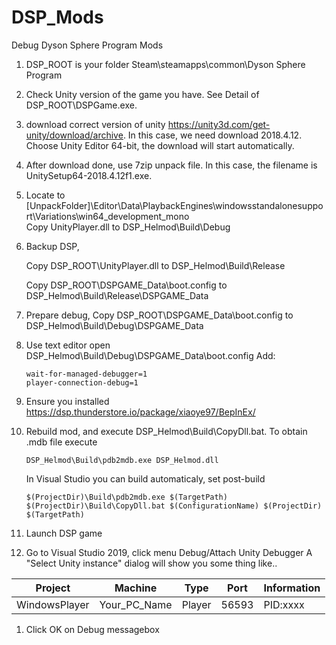 # DSP_Mods
Debug Dyson Sphere Program Mods

1. DSP_ROOT is your folder Steam\steamapps\common\Dyson Sphere Program
1. Check Unity version of the game you have.
    See Detail of DSP_ROOT\DSPGame.exe.
1. download correct version of unity https://unity3d.com/get-unity/download/archive.
    In this case, we need download 2018.4.12. Choose Unity Editor 64-bit, the download will start automatically.
1. After download done, use 7zip unpack file.
    In this case, the filename is UnitySetup64-2018.4.12f1.exe.
1. Locate to [UnpackFolder]\Editor\Data\PlaybackEngines\windowsstandalonesupport\Variations\win64_development_mono\
    Copy UnityPlayer.dll to DSP_Helmod\Build\Debug
1. Backup DSP,
    
    Copy DSP_ROOT\UnityPlayer.dll to DSP_Helmod\Build\Release

    Copy DSP_ROOT\DSPGAME_Data\boot.config to DSP_Helmod\Build\Release\DSPGAME_Data
1. Prepare debug, Copy DSP_ROOT\DSPGAME_Data\boot.config to DSP_Helmod\Build\Debug\DSPGAME_Data
1. Use text editor open DSP_Helmod\Build\Debug\DSPGAME_Data\boot.config
    Add:
    ```
    wait-for-managed-debugger=1
    player-connection-debug=1
    ```
1. Ensure you installed https://dsp.thunderstore.io/package/xiaoye97/BepInEx/
1. Rebuild mod, and execute DSP_Helmod\Build\CopyDll.bat. To obtain .mdb file execute
    ```
    DSP_Helmod\Build\pdb2mdb.exe DSP_Helmod.dll
    ```
    
    In Visual Studio you can build automaticaly, set post-build
    
    ```
    $(ProjectDir)\Build\pdb2mdb.exe $(TargetPath)
    $(ProjectDir)\Build\CopyDll.bat $(ConfigurationName) $(ProjectDir) $(TargetPath) 
    ```
1. Launch DSP game
1. Go to Visual Studio 2019, click menu Debug/Attach Unity Debugger
A "Select Unity instance" dialog will show you some thing like..

| Project       | Machine      | Type   | Port  | Information |
| ------------- | ------------ | ------ | ----- | ----------- |
| WindowsPlayer | Your_PC_Name | Player | 56593 | PID:xxxx    |

1. Click OK on Debug messagebox
